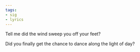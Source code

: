 ```yaml
---
tags:
- sig
- lyrics
---
```




Tell me did the wind sweep you off your feet?

Did you finally get the chance to dance along the light of day?